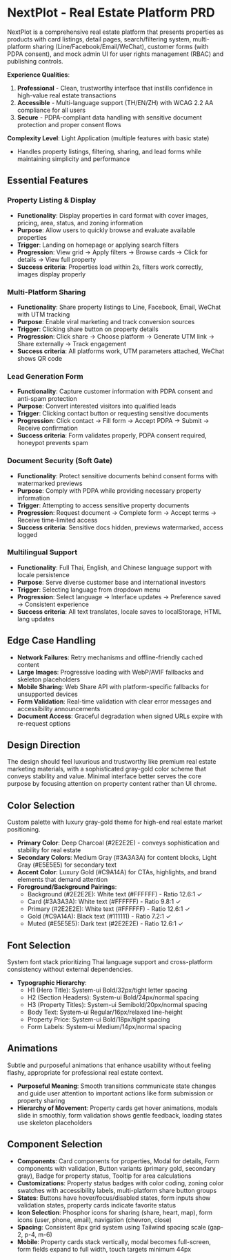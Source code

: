 # NextPlot - Real Estate Platform PRD

NextPlot is a comprehensive real estate platform that presents properties as products with card listings, detail pages, search/filtering system, multi-platform sharing (Line/Facebook/Email/WeChat), customer forms (with PDPA consent), and mock admin UI for user rights management (RBAC) and publishing controls.

**Experience Qualities**:
1. **Professional** - Clean, trustworthy interface that instills confidence in high-value real estate transactions
2. **Accessible** - Multi-language support (TH/EN/ZH) with WCAG 2.2 AA compliance for all users
3. **Secure** - PDPA-compliant data handling with sensitive document protection and proper consent flows

**Complexity Level**: Light Application (multiple features with basic state)
- Handles property listings, filtering, sharing, and lead forms while maintaining simplicity and performance

## Essential Features

### Property Listing & Display
- **Functionality**: Display properties in card format with cover images, pricing, area, status, and zoning information
- **Purpose**: Allow users to quickly browse and evaluate available properties
- **Trigger**: Landing on homepage or applying search filters
- **Progression**: View grid → Apply filters → Browse cards → Click for details → View full property
- **Success criteria**: Properties load within 2s, filters work correctly, images display properly

### Multi-Platform Sharing
- **Functionality**: Share property listings to Line, Facebook, Email, WeChat with UTM tracking
- **Purpose**: Enable viral marketing and track conversion sources
- **Trigger**: Clicking share button on property details
- **Progression**: Click share → Choose platform → Generate UTM link → Share externally → Track engagement
- **Success criteria**: All platforms work, UTM parameters attached, WeChat shows QR code

### Lead Generation Form
- **Functionality**: Capture customer information with PDPA consent and anti-spam protection
- **Purpose**: Convert interested visitors into qualified leads
- **Trigger**: Clicking contact button or requesting sensitive documents
- **Progression**: Click contact → Fill form → Accept PDPA → Submit → Receive confirmation
- **Success criteria**: Form validates properly, PDPA consent required, honeypot prevents spam

### Document Security (Soft Gate)
- **Functionality**: Protect sensitive documents behind consent forms with watermarked previews
- **Purpose**: Comply with PDPA while providing necessary property information
- **Trigger**: Attempting to access sensitive property documents
- **Progression**: Request document → Complete form → Accept terms → Receive time-limited access
- **Success criteria**: Sensitive docs hidden, previews watermarked, access logged

### Multilingual Support
- **Functionality**: Full Thai, English, and Chinese language support with locale persistence
- **Purpose**: Serve diverse customer base and international investors
- **Trigger**: Selecting language from dropdown menu
- **Progression**: Select language → Interface updates → Preference saved → Consistent experience
- **Success criteria**: All text translates, locale saves to localStorage, HTML lang updates

## Edge Case Handling
- **Network Failures**: Retry mechanisms and offline-friendly cached content
- **Large Images**: Progressive loading with WebP/AVIF fallbacks and skeleton placeholders
- **Mobile Sharing**: Web Share API with platform-specific fallbacks for unsupported devices
- **Form Validation**: Real-time validation with clear error messages and accessibility announcements
- **Document Access**: Graceful degradation when signed URLs expire with re-request options

## Design Direction
The design should feel luxurious and trustworthy like premium real estate marketing materials, with a sophisticated gray-gold color scheme that conveys stability and value. Minimal interface better serves the core purpose by focusing attention on property content rather than UI chrome.

## Color Selection
Custom palette with luxury gray-gold theme for high-end real estate market positioning.

- **Primary Color**: Deep Charcoal (#2E2E2E) - conveys sophistication and stability for real estate
- **Secondary Colors**: Medium Gray (#3A3A3A) for content blocks, Light Gray (#E5E5E5) for secondary text
- **Accent Color**: Luxury Gold (#C9A14A) for CTAs, highlights, and brand elements that demand attention
- **Foreground/Background Pairings**:
  - Background (#2E2E2E): White text (#FFFFFF) - Ratio 12.6:1 ✓
  - Card (#3A3A3A): White text (#FFFFFF) - Ratio 9.8:1 ✓  
  - Primary (#2E2E2E): White text (#FFFFFF) - Ratio 12.6:1 ✓
  - Gold (#C9A14A): Black text (#111111) - Ratio 7.2:1 ✓
  - Muted (#E5E5E5): Dark text (#2E2E2E) - Ratio 12.6:1 ✓

## Font Selection
System font stack prioritizing Thai language support and cross-platform consistency without external dependencies.

- **Typographic Hierarchy**:
  - H1 (Hero Title): System-ui Bold/32px/tight letter spacing
  - H2 (Section Headers): System-ui Bold/24px/normal spacing  
  - H3 (Property Titles): System-ui Semibold/20px/normal spacing
  - Body Text: System-ui Regular/16px/relaxed line-height
  - Property Price: System-ui Bold/18px/tight spacing
  - Form Labels: System-ui Medium/14px/normal spacing

## Animations
Subtle and purposeful animations that enhance usability without feeling flashy, appropriate for professional real estate context.

- **Purposeful Meaning**: Smooth transitions communicate state changes and guide user attention to important actions like form submission or property sharing
- **Hierarchy of Movement**: Property cards get hover animations, modals slide in smoothly, form validation shows gentle feedback, loading states use skeleton placeholders

## Component Selection
- **Components**: Card components for properties, Modal for details, Form components with validation, Button variants (primary gold, secondary gray), Badge for property status, Tooltip for area calculations
- **Customizations**: Property status badges with color coding, zoning color swatches with accessibility labels, multi-platform share button groups
- **States**: Buttons have hover/focus/disabled states, form inputs show validation states, property cards indicate favorite status
- **Icon Selection**: Phosphor icons for sharing (share, heart, map), form icons (user, phone, email), navigation (chevron, close)
- **Spacing**: Consistent 8px grid system using Tailwind spacing scale (gap-2, p-4, m-6)
- **Mobile**: Property cards stack vertically, modal becomes full-screen, form fields expand to full width, touch targets minimum 44px